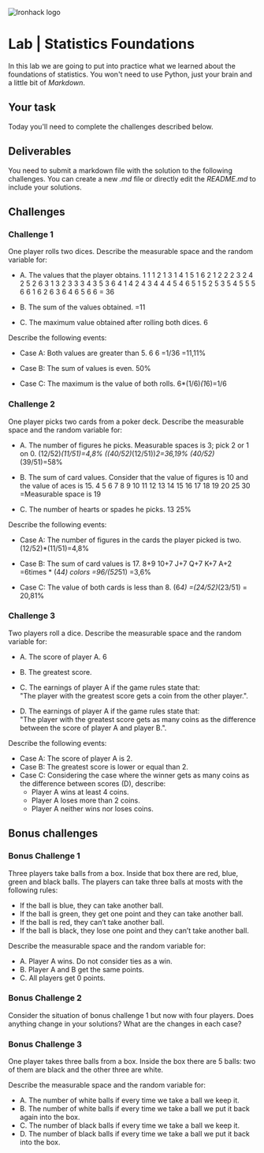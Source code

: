 ![Ironhack logo](https://i.imgur.com/1QgrNNw.png)

# Lab | Statistics Foundations
In this lab we are going to put into practice what we learned about the foundations of statistics. You won't need to use Python, just your brain and a little bit of *Markdown*. 

## Your task
Today you'll need to complete the challenges described below.

## Deliverables
You need to submit a markdown file with the solution to the following challenges. You can create a new *.md* file or directly edit the *README.md* to include your solutions.

## Challenges
### Challenge 1
One player rolls two dices. Describe the measurable space and the random variable for:
* A. The values that the player obtains.
1    1
1    2
1    3
1    4
1    5
1    6
2    1
2    2
2    3
2    4
2    5
2    6
3    1
3    2
3    3
3    4
3    5
3    6
4    1
4    2
4    3
4    4
4    5
4    6
5    1
5    2
5    3
5    4
5    5
5    6
6    1
6    2
6    3
6    4
6    5
6    6
= 36

* B. The sum of the values obtained.
=11

* C. The maximum value obtained after rolling both dices.
6

Describe the following events:
* Case A: Both values are greater than 5.
6    6
=1/36
=11,11%

* Case B: The sum of values is even.
50%

* Case C: The maximum is the value of both rolls.
6*(1/6)*(1*6)=1/6

### Challenge 2
One player picks two cards from a poker deck. Describe the measurable space and the random variable for:
* A. The number of figures he picks.
Measurable spaces is 3; pick 2 or 1 on 0.
(12/52)*(11/51)=4,8%
((40/52)*(12/51))*2=36,19%
(40/52)*(39/51)=58%


* B. The sum of card values. Consider that the value of figures is 10 and the value of aces is 15.
4
5
6
7
8
9
10
11
12
13
14
15
16
17
18
19
20
25
30
=Measurable space is 19

* C. The number of hearts or spades he picks.
13
25%

Describe the following events:
* Case A: The number of figures in the cards the player picked is two.
(12/52)*(11/51)=4,8%

* Case B: The sum of card values is 17.
8+9
10+7
J+7
Q+7
K+7
A+2
=6times * (4*4) colors
=96/(52*51)
=3,6%

* Case C: The value of both cards is less than 8.
(6*4)
=(24/52)*(23/51)
= 20,81%

### Challenge 3
Two players roll a dice. Describe the measurable space and the random variable for:
* A. The score of player A.
6

* B. The greatest score.

* C. The earnings of player A if the game rules state that:  
"The player with the greatest score gets a coin from the other player.".
* D. The earnings of player A if the game rules state that:  
"The player with the greatest score gets as many coins as the difference between the score of player A and player B.". 

Describe the following events:
* Case A: The score of player A is 2.
* Case B: The greatest score is lower or equal than 2.
* Case C: Considering the case where the winner gets as many coins as the difference between scores (D), describe: 
  * Player A wins at least 4 coins.
  * Player A loses more than 2 coins.
  * Player A neither wins nor loses coins.

## Bonus challenges
### Bonus Challenge 1
Three players take balls from a box. Inside that box there are red, blue, green and black balls. The players can take three balls at mosts with the following rules:

* If the ball is blue, they can take another ball.
* If the ball is green, they get one point and they can take another ball.
* If the ball is red, they can’t take another ball.
* If the ball is black, they lose one point and they can’t take another ball.

Describe the measurable space and the random variable for:
* A. Player A wins. Do not consider ties as a win.
* B. Player A and B get the same points.
* C. All players get 0 points.

### Bonus Challenge 2
Consider the situation of bonus challenge 1 but now with four players. Does anything change in your solutions? What are the changes in each case?

### Bonus Challenge 3
One player takes three balls from a box. Inside the box there are 5 balls: two of them are black and the other three are white. 

Describe the measurable space and the random variable for:
* A. The number of white balls if every time we take a ball we keep it.
* B. The number of white balls if every time we take a ball we put it back again into the box.
* C. The number of black balls if every time we take a ball we keep it.
* D. The number of black balls if every time we take a ball we put it back into the box.
